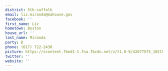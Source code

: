 ```yaml
---
district: 5th-suffolk
email: liz.miranda@mahouse.gov
facebook: ''
first_name: Liz
hometown: Boston
house_url: ''
last_name: Miranda
party: D
phone: (617) 722-2430
picture: https://scontent.fbed1-1.fna.fbcdn.net/v/t1.0-9/42677575_10215423964685095_1496227522000453632_n.jpg?_nc_cat=105&_nc_eui2=AeHOeX370WQ8ig7IvtJVyWzyO6EgjvdJBdK0QQrgLosSAnjJxIdEEP2K39uBcnI7NUDW5ztsR3w-jd_9EH0GV4EAlv-WwVQ6OJEXI4uOTFqp5A&_nc_ht=scontent.fbed1-1.fna&oh=568ac2e3d650f82e034b839158701dfa&oe=5CF18A23
twitter: ''
website: ''
---
```

